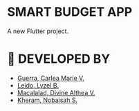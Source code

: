 # SMART BUDGET APP

A new Flutter project.

# 💫 DEVELOPED BY
* [Guerra, Carlea Marie V.](https://github.com/CarleaG)
* [Leido, Lyzel B.](https://github.com/lyzel-prog)
* [Macalalad, Divine Althea V.](https://github.com/divinemacalalad)
* [Kheram, Nobaisah S.](https://github.com/nobaisahkheram)
  


